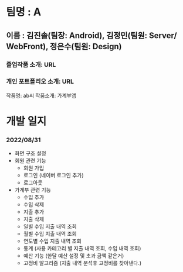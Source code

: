 # 팀명 : A

## 이름 : 김진솔(팀장: Android), 김정민(팀원: Server/ WebFront), 정은수(팀원: Design)

### 졸업작품 소개: URL

### 개인 포트폴리오 소개: URL

작품명: ab씨 
작품소개: 가계부앱

# 개발 일지

### 2022/08/31
- 화면 구조 설정
- 회원 관련 기능
    - 회원 가입
    - 로그인 (네이버 로그인 추가)
    - 로그아웃
- 가계부 관련 기능
    - 수입 추가
    - 수입 삭제
    - 지출 추가
    - 지출 삭제
    - 일별 수입 지출 내역 조회
    - 월별 수입 지출 내역 조회
    - 연도별 수입 지출 내역 조회
    - 통계 (사용 카테고리 별 지출 내역 조회, 수입 내역 조회)
    - 예산 기능 (한달 예산 설정 및 초과 금액 같은거)
    - 고정비 알고리즘 (지출 내역 분석후 고정비를 찾아낸다.)

